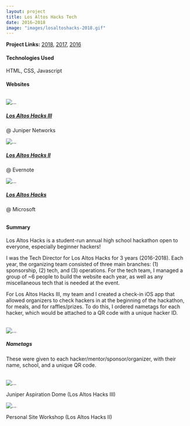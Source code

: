 ```yaml
---
layout: project
title: Los Altos Hacks Tech
date: 2016—2018
image: "images/losaltoshacks-2018.gif"
---
```


**Project Links:** 
[2018](https://github.com/LosAltosHacks/losaltoshacks.com-2018),
[2017](https://github.com/LosAltosHacks/losaltoshacks.com-2017),
[2016](https://github.com/LosAltosHacks/losaltoshacks.com-2016)

#### Technologies Used
HTML, CSS, Javascript

#### Websites

<div class="container" style="margin: 2rem 0;">
  <div class="row">
    <div class="col-sm-4">
    <div class="card">
        <img src="{{site.baseurl}}/projects/images/losaltoshacks-2018.gif" class="card-img-top" alt="...">
        <div class="card-body">
        <h5 class="card-title">
            <a href="https://losaltoshacks.com/2018/">Los Altos Hacks III</a>
        </h5>
        <p class="card-text">
            @ Juniper Networks
        </p>
        </div>
    </div>
    </div>
    <div class="col-sm-4">
    <div class="card">
        <img src="{{site.baseurl}}/projects/images/losaltoshacks-2017.png" class="card-img-top" alt="...">
        <div class="card-body">
        <h5 class="card-title">
            <a href="https://losaltoshacks.com/2017/">Los Altos Hacks II</a>
        </h5>
        <p class="card-text">
            @ Evernote
        </p>
        </div>
    </div>
    </div>
    <div class="col-sm-4">
    <div class="card">
        <img src="{{site.baseurl}}/projects/images/losaltoshacks-2016.png" class="card-img-top" alt="...">
        <div class="card-body">
        <h5 class="card-title">
            <a href="https://losaltoshacks.com/2016/">Los Altos Hacks</a>
        </h5>
        <p class="card-text">
            @ Microsoft
        </p>
        </div>
    </div>
    </div>
  </div>
</div>

#### Summary

Los Altos Hacks is a student-run annual high school hackathon open to everyone,
especially beginner hackers!

I was the Tech Director for Los Altos Hacks for 3 years (2016-2018). Each year, the organizing team
consisted of three main branches: (1) sponsorship, (2) tech, and (3) operations. For the tech team,
I managed a group of ~6 people to build the website each year, as well as any miscellaneous tech that
is needed at the event. 

For Los Altos Hacks III, my team and I created a check-in iOS app that allowed organizers to check hackers
in at the beginning of the hackathon, for meals, and for raffles/prizes. To do this, I ordered nametags
for each hacker, which would be attached to a QR code with a unique hacker ID.

<div class="container" style="margin: 2rem 0;">
    <div class="row">
    <div class="card">
        <img src="{{site.baseurl}}/projects/images/losaltoshacks-nametags.png" class="card-img-top" alt="...">
        <div class="card-body">
        <h5 class="card-title">
            Nametags
        </h5>
        <p class="card-text">
            These were given to each hacker/mentor/sponsor/organizer, with their name, school, and a unique
            QR code.
        </p>
        </div>
    </div>
    </div>
</div>

<div class="container" style="margin: 2rem 0;">
  <div class="row">
    <div class="col-sm-6">
    <div class="card">
        <img src="{{site.baseurl}}/projects/images/losaltoshacks-wide.png" class="card-img-top" alt="...">
        <div class="card-body">
        <!-- <h5 class="card-title">
        </h5> -->
        <p class="card-text">
            Juniper Aspiration Dome (Los Altos Hacks III)
        </p>
        </div>
    </div>
    </div>
    <div class="col-sm-6">
    <div class="card">
        <img src="{{site.baseurl}}/projects/images/losaltoshacks-workshop.png" class="card-img-top" alt="...">
        <div class="card-body">
        <!-- <h5 class="card-title">
        </h5> -->
        <p class="card-text">
            Personal Site Workshop (Los Altos Hacks II)
        </p>
        </div>
    </div>
    </div>
  </div>
</div>